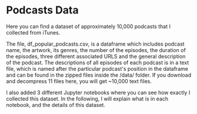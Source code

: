 # Podcasts Data
Here you can find a dataset of approximately 10,000 podcasts that I collected from iTunes. 

The file, df_popular_podcasts.csv, is a dataframe which includes podcast name, the artwork, its genres, the number of the episodes, the duration of the episodes, three different associated URLS and the general description of the podcast. The  descriptions of all episodes of each podcast is in a text file, which is named after the particular podcast's position in the dataframe and can be found in the zipped files inside the /data/ folder. If you download and decompress 11 files here, you will get ~10,000 text files.


I also added 3 different Jupyter notebooks where you can see how exactly I collected this dataset. In the following, I will explain what is in each notebook, and the details of this dataset.   

